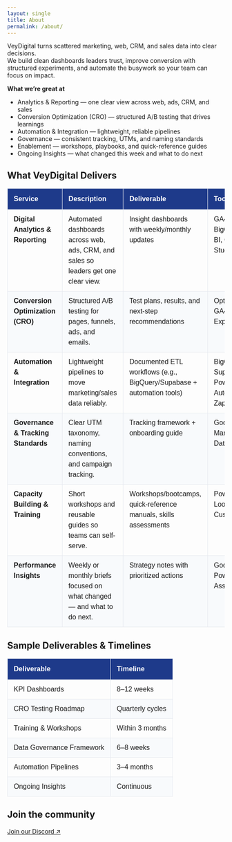 ```yaml
---
layout: single
title: About
permalink: /about/
---
```


VeyDigital turns scattered marketing, web, CRM, and sales data into clear decisions.  
We build clean dashboards leaders trust, improve conversion with structured experiments, and automate the busywork so your team can focus on impact.

**What we’re great at**
- Analytics & Reporting — one clear view across web, ads, CRM, and sales  
- Conversion Optimization (CRO) — structured A/B testing that drives learnings  
- Automation & Integration — lightweight, reliable pipelines  
- Governance — consistent tracking, UTMs, and naming standards  
- Enablement — workshops, playbooks, and quick-reference guides  
- Ongoing Insights — what changed this week and what to do next

<h2 class="vd-wide-title">What VeyDigital Delivers</h2>

<style>
  /* Page-local styles (kept here to avoid Sass build errors) */

  /* Base table style */
  table.vd-plain {
    font-family: Arial, Helvetica, sans-serif;
    border-collapse: collapse;
    width: 100%;
    table-layout: auto;
    margin: 0 0 1.25rem 0;
  }
  table.vd-plain td,
  table.vd-plain th {
    border: 1px solid #e6e9ef;
    padding: 10px 14px;
    vertical-align: top;
    line-height: 1.5;
    white-space: normal;
    word-break: normal;
    hyphens: auto;
  }
  table.vd-plain thead th {
    background: #1E3A8A; /* VeyDigital blue */
    color: #fff;
    text-align: left;
    font-weight: 700;
    padding-top: 12px;
    padding-bottom: 12px;
  }
  table.vd-plain tbody tr:nth-child(even) td { background: #f8fafc; }
  table.vd-plain tbody tr:hover td { background: #f1f5fb; }

  /* Keep the H1 "About" in the normal content column */
  .page__title {
    text-align: left;
    position: static;
    transform: none;
    width: auto;
    max-width: none;
    margin-left: 0;
    margin-right: 0;
  }

  /* Widen ONLY the Deliverables table + align its section title */
  @media (min-width: 1024px) {
    table.vd-delivers-wide {
      position: relative;
      left: 50%;
      transform: translateX(-50%);
      width: min(1280px, 96vw); /* adjust 1200–1400 to taste */
      max-width: 1280px;
    }
    .vd-wide-title {
      text-align: left;
      position: relative;
      left: 50%;
      transform: translateX(-50%);
      width: min(1280px, 96vw);
      max-width: 1280px;
      margin: 0 0 .75rem 0;
    }
  }
<!-- ===== VeyDigital: Add-ons + Case in brief (styled cards) ===== -->
<div class="vd-callouts">
  <section class="vd-card">
    <h3>Optional add-ons</h3>
    <ul class="vd-pills">
      <li>SEO &amp; site-performance audits</li>
      <li>Journey mapping</li>
      <li>Competitor benchmarking dashboards</li>
      <li>Predictive analytics (churn/retention)</li>
      <li>AI chat/content assistants with guardrails</li>
    </ul>
  </section>

  <section class="vd-card">
    <h3>Case in brief — Global NGO</h3>
    <ul class="vd-brief">
      <li><span>Problem</span> 20+ countries with siloed web/ad/CRM data, messy UTMs, and slow readouts.</li>
      <li><span>Fix</span> Google Cloud–native analytics layer, standardized KPIs/UTMs, daily one-action brief, secure country views.</li>
      <li><span>Triggers</span> Donate-drop nudges; lapsed-donor reactivation.</li>
    </ul>

    <div class="vd-metrics">
      <div class="vd-metric">
        <div class="vd-num">+10–20%</div>
        <div class="vd-label">conversion</div>
      </div>
      <div class="vd-metric">
        <div class="vd-num">–15–25%</div>
        <div class="vd-label">cost per gift</div>
      </div>
      <div class="vd-metric">
        <div class="vd-num">Same-day</div>
        <div class="vd-label">anomaly detection</div>
      </div>
      <div class="vd-metric">
        <div class="vd-num">2–4 hrs/wk</div>
        <div class="vd-label">saved per team</div>
      </div>
    </div>
  </section>
</div>

<style>
/* ===== Page-local styles for the two cards (safe for Jekyll) ===== */
.vd-callouts{
  display:grid;
  grid-template-columns:1fr;
  gap:2rem;
  align-items:start;
  margin:1.25rem 0 0;
}
@media (min-width:1024px){
  .vd-callouts{ grid-template-columns:repeat(2,minmax(0,1fr)); }
}

/* Card */
.vd-card{
  background:#fff;
  border:1px solid #e6e9ef;
  border-radius:14px;
  padding:1.25rem 1.25rem 1rem;
  box-shadow:0 1px 2px rgba(16,24,40,.06);
}
.vd-card h3{
  margin:.25rem 0 1rem;
  font-size:1.25rem;
  line-height:1.3;
  position:relative;
  padding-left:.75rem;
}
.vd-card h3::before{
  content:"";
  position:absolute;
  left:0; top:.15rem; bottom:.15rem;
  width:4px; border-radius:3px;
  background:#1E3A8A; /* brand blue */
}

/* Pills list */
.vd-pills{
  display:flex; flex-wrap:wrap; gap:.5rem .6rem;
  list-style:none; padding:0; margin:0;
}
.vd-pills li{
  background:#eef2ff;            /* soft indigo */
  border:1px solid #e0e7ff;
  color:#0f172a;
  padding:.45rem .65rem;
  border-radius:999px;
  font-size:.95rem;
  line-height:1.2;
  white-space:nowrap;
}

/* Brief list */
.vd-brief{ list-style:none; padding:0; margin:0 0 1rem; }
.vd-brief li{ margin:.5rem 0; line-height:1.55; }
.vd-brief li span{
  display:inline-block;
  min-width:78px;
  font-weight:700;
  color:#1E3A8A;
}

/* Metrics grid */
.vd-metrics{
  display:grid; gap:.75rem;
  grid-template-columns:repeat(2,minmax(0,1fr));
}
@media (min-width:520px){
  .vd-metrics{ gap:1rem; }
}
.vd-metric{
  background:#f8fafc;
  border:1px solid #e6e9ef;
  border-radius:12px;
  padding:.75rem .9rem;
}
.vd-num{
  font-size:1.15rem; font-weight:800; color:#1E3A8A;
  letter-spacing:.2px;
}
.vd-label{
  font-size:.9rem; color:#334155; margin-top:.1rem;
}
</style>


<table class="vd-plain vd-delivers-wide">
  <thead>
    <tr>
    <th>Service</th>
    <th>Description</th>
    <th>Deliverable</th>
    <th>Tools</th>
    </tr>
  </thead>
  <tbody>
    <tr>
      <td><strong>Digital Analytics &amp; Reporting</strong></td>
      <td>Automated dashboards across web, ads, CRM, and sales so leaders get one clear view.</td>
      <td>Insight dashboards with weekly/monthly updates</td>
      <td>GA4, GTM, BigQuery, Power BI, Cloud BI Studio</td>
    </tr>
    <tr>
      <td><strong>Conversion Optimization (CRO)</strong></td>
      <td>Structured A/B testing for pages, funnels, ads, and emails.</td>
      <td>Test plans, results, and next-step recommendations</td>
      <td>Optimizely/VWO, GA4 Experiments</td>
    </tr>
    <tr>
      <td><strong>Automation &amp; Integration</strong></td>
      <td>Lightweight pipelines to move marketing/sales data reliably.</td>
      <td>Documented ETL workflows (e.g., BigQuery/Supabase + automation tools)</td>
      <td>BigQuery, Supabase, Power Automate, Zapier</td>
    </tr>
    <tr>
      <td><strong>Governance &amp; Tracking Standards</strong></td>
      <td>Clear UTM taxonomy, naming conventions, and campaign tracking.</td>
      <td>Tracking framework + onboarding guide</td>
      <td>Google Tag Manager, GA4, Data Studio</td>
    </tr>
    <tr>
      <td><strong>Capacity Building &amp; Training</strong></td>
      <td>Short workshops and reusable guides so teams can self-serve.</td>
      <td>Workshops/bootcamps, quick-reference manuals, skills assessments</td>
      <td>Power BI, Looker Studio, Custom LMS</td>
    </tr>
    <tr>
      <td><strong>Performance Insights</strong></td>
      <td>Weekly or monthly briefs focused on what changed — and what to do next.</td>
      <td>Strategy notes with prioritized actions</td>
      <td>Google Sheets, Power BI, AI Assistant</td>
    </tr>
  </tbody>
</table>


## Sample Deliverables &amp; Timelines

<table class="vd-plain">
  <thead>
    <tr><th>Deliverable</th><th>Timeline</th></tr>
  </thead>
  <tbody>
    <tr><td>KPI Dashboards</td><td>8–12 weeks</td></tr>
    <tr><td>CRO Testing Roadmap</td><td>Quarterly cycles</td></tr>
    <tr><td>Training &amp; Workshops</td><td>Within 3 months</td></tr>
    <tr><td>Data Governance Framework</td><td>6–8 weeks</td></tr>
    <tr><td>Automation Pipelines</td><td>3–4 months</td></tr>
    <tr><td>Ongoing Insights</td><td>Continuous</td></tr>
  </tbody>
</table>

## Join the community
<p><a href="https://discord.gg/yourInvite">Join our Discord ↗</a></p>
